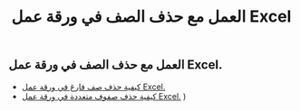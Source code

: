 ﻿---
title: العمل مع حذف الصف في ورقة عمل Excel
second_title: Aspose.Cells Cloud Documen
linktitle: حذف
type: docs
url: /ar/rows/delete/
keywords: Working with deleting row on an Excel worksheet. How to add rows on an Excel worksheet
description: Aspose.Cells Cloud REST API يدعم حذف الصفوف في ورقة عمل Excel. يدعم SDK أنواع لغات التطوير. وهي تشمل Android وC# وGo وJava وNodeJS وPerl وPHP وPython وRuby وswift.
weight: 20
---
## العمل مع حذف الصف في ورقة عمل Excel.

- [كيفية حذف صف فارغ في ورقة عمل Excel.](/cells/ar/rows/delete/row/) 
- [كيفية حذف صفوف متعددة في ورقة عمل Excel.](/cells/ar/rows/delete/rows/) ) 
